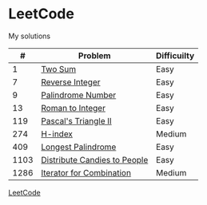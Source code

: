 # LeetCode
My solutions

| # | Problem | Difficuilty |
| --------------- | --------------- | --------------- |
| 1 | [Two Sum](https://github.com/LayanCS/LeetCode/blob/master/Algorithms/Two-Sums.py) | Easy |
| 7 | [Reverse Integer](https://github.com/LayanCS/LeetCode/blob/master/Algorithms/Reverse_Integer.py) | Easy |
| 9 | [Palindrome Number](https://github.com/LayanCS/LeetCode/blob/master/Algorithms/Palindrome-Number.py)| Easy |
| 13 | [Roman to Integer](https://github.com/LayanCS/LeetCode/blob/master/Algorithms/roman-to-integer.py) | Easy |
| 119 | [Pascal's Triangle II](https://github.com/LayanCS/LeetCode/blob/master/Algorithms/Pascals-Triangle-II.py) | Easy |
| 274 | [H-index](https://github.com/LayanCS/LeetCode/blob/master/Algorithms/h-index.py) | Medium |
| 409 | [Longest Palindrome]() | Easy |
| 1103 | [Distribute Candies to People]() | Easy |
| 1286 |[Iterator for Combination](https://github.com/LayanCS/LeetCode/blob/master/Algorithms/Iterator-for-Combination.py) | Medium |


[LeetCode](https://leetcode.com/)
